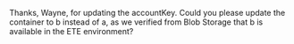 Thanks, Wayne, for updating the accountKey. Could you please update the container to b instead of a, as we verified from Blob Storage that b is available in the ETE environment?
